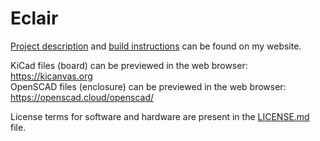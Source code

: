 # Eclair

[Project description](https://mateusznowak.dev/eclair) and [build instructions](https://mateusznowak.dev/eclair/build) can be found on my website.

KiCad files (board) can be previewed in the web browser: https://kicanvas.org<br/>OpenSCAD files (enclosure) can be previewed in the web browser: https://openscad.cloud/openscad/

License terms for software and hardware are present in the [LICENSE.md](./LICENSE.md) file.
